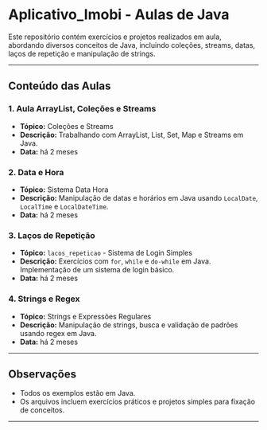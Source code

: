 # Aplicativo_Imobi - Aulas de Java

Este repositório contém exercícios e projetos realizados em aula, abordando diversos conceitos de Java, incluindo coleções, streams, datas, laços de repetição e manipulação de strings.

---

## Conteúdo das Aulas

### 1. Aula ArrayList, Coleções e Streams
- **Tópico:** Coleções e Streams  
- **Descrição:** Trabalhando com ArrayList, List, Set, Map e Streams em Java.  
- **Data:** há 2 meses

### 2. Data e Hora
- **Tópico:** Sistema Data Hora  
- **Descrição:** Manipulação de datas e horários em Java usando `LocalDate`, `LocalTime` e `LocalDateTime`.  
- **Data:** há 2 meses

### 3. Laços de Repetição
- **Tópico:** `lacos_repeticao` - Sistema de Login Simples  
- **Descrição:** Exercícios com `for`, `while` e `do-while` em Java. Implementação de um sistema de login básico.  
- **Data:** há 2 meses

### 4. Strings e Regex
- **Tópico:** Strings e Expressões Regulares  
- **Descrição:** Manipulação de strings, busca e validação de padrões usando regex em Java.  
- **Data:** há 2 meses

---

## Observações

- Todos os exemplos estão em Java.  
- Os arquivos incluem exercícios práticos e projetos simples para fixação de conceitos.  

---


